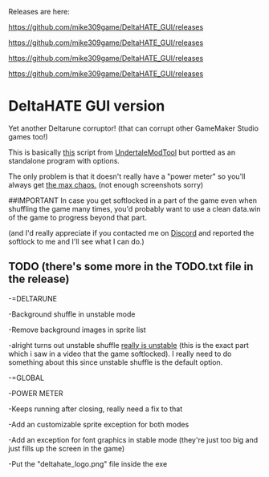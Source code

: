 Releases are here:

https://github.com/mike309game/DeltaHATE_GUI/releases

https://github.com/mike309game/DeltaHATE_GUI/releases

https://github.com/mike309game/DeltaHATE_GUI/releases

https://github.com/mike309game/DeltaHATE_GUI/releases


# DeltaHATE GUI version
Yet another Deltarune corruptor! (that can corrupt other GameMaker Studio games too!)

This is basically [this](https://github.com/krzys-h/UndertaleModTool/blob/master/UndertaleModTool/SampleScripts/DeltaHATE.csx) script from [UndertaleModTool](https://github.com/krzys-h/UndertaleModTool/) but portted as an standalone program with options.

The only problem is that it doesn't really have a "power meter" so you'll always get [the max chaos.](https://cdn.discordapp.com/attachments/507353685228126218/528569210679590912/unknown.png) (not enough screenshots sorry)

##IMPORTANT
In case you get softlocked in a part of the game even when shuffling the game many times, you'd probably want to use a clean data.win of the game to progress beyond that part.

(and I'd really appreciate if you contacted me on [Discord](https://discord.gg/npBTeGu) and reported the softlock to me and I'll see what I can do.)

## TODO (there's some more in the TODO.txt file in the release)

-=DELTARUNE

-Background shuffle in unstable mode

-Remove background images in sprite list

-alright turns out unstable shuffle [really is unstable](https://cdn.discordapp.com/attachments/507353685228126218/528572036101177354/unknown.png) (this is the exact part which i saw in a video that the game softlocked). I really need to do something about this since unstable shuffle is the default option.

-=GLOBAL

-POWER METER

-Keeps running after closing, really need a fix to that

-Add an customizable sprite exception for both modes

-Add an exception for font graphics in stable mode (they're just too big and just fills up the screen in the game)

-Put the "deltahate_logo.png" file inside the exe